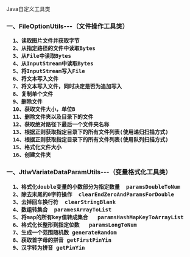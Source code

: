 Java自定义工具类

<h3>一、FileOptionUtils---（文件操作工具类）
      
      1、读取图片文件并获取字节
      2、从指定路径的文件中读取Bytes
      3、从File中读取Bytes
      4、从InputStream中读取Bytes
      5、将InputStream写入File
      6、将文本写入文件
      7、将文本写入文件，同时决定是否为追加写入
      8、复制单个文件
      9、删除文件
      10、获取文件大小，单位B
      11、删除文件夹以及目录下的文件
      12、获取绝对路径下最后一个文件夹名称
      13、根据正则获取指定目录下的所有文件列表(使用递归扫描方式)
      14、根据正则获取指定目录下的所有文件列表(使用队列扫描方式)
      15、格式化文件大小
      16、创建文件夹
      
      
 <h3>一、JtlwVariateDataParamUtils---（变量格式化工具类）
 
      1、格式化double变量的小数部分为指定数量  paramsDoubleToNum
      2、除去末尾的0字符操作  clearEndZeroAndParamsForDouble
      3、去掉回车换行符  clearStringBlank
      4、数组转集合  paramesArrayToList
      5、将map的所有key值转成集合   paramsHashMapKeyToArrayList
      6、格式化长整形到指定位数   paramsLongToNum
      7、生成一个范围随机数 generateRandom
      8、获取首字母的拼音 getFirstPinYin
      9、汉字转为拼音 getPinYin  
